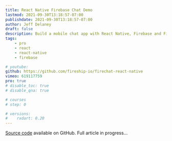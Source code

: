 ```yaml
---
title: React Native Firebase Chat Demo
lastmod: 2021-09-30T13:18:57-07:00
publishdate: 2021-09-30T13:18:57-07:00
author: Jeff Delaney
draft: false
description: Build a mobile chat app with React Native, Firebase and Firestore
tags: 
    - pro
    - react
    - react-native
    - firebase

# youtube: 
github: https://github.com/fireship-io/firechat-react-native
vimeo: 619117759
pro: true
# disable_toc: true
# disable_qna: true

# courses
# step: 0

# versions:
#    rxdart: 0.20
---
```


[Source code](https://github.com/fireship-io/firechat-react-native) available on GitHub. Full article in progress...
